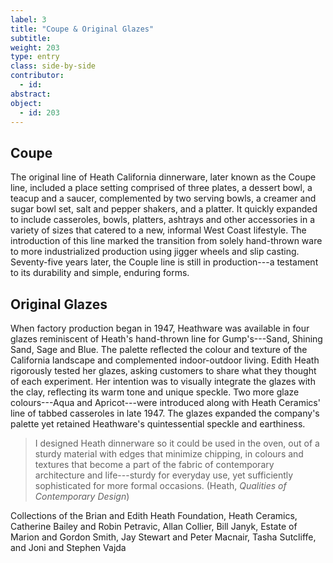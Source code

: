 ```yaml
---
label: 3
title: "Coupe & Original Glazes"
subtitle:
weight: 203
type: entry
class: side-by-side
contributor:
  - id:
abstract:
object:
  - id: 203
---
```

## Coupe

The original line of Heath California dinnerware, later known as the Coupe line, included a place setting comprised of three plates, a dessert bowl, a teacup and a saucer, complemented by two serving bowls, a creamer and sugar bowl set, salt and pepper shakers, and a platter. It quickly expanded to include casseroles, bowls, platters, ashtrays and other accessories in a variety of sizes that catered to a new, informal West Coast lifestyle. The introduction of this line marked the transition from solely hand-thrown ware to more industrialized production using jigger wheels and slip casting. Seventy-five years later, the Couple line is still in production---a testament to its durability and simple, enduring forms.

## Original Glazes

When factory production began in 1947, Heathware was available in four glazes reminiscent of Heath's hand-thrown line for Gump's---Sand, Shining Sand, Sage and Blue. The palette reflected the colour and texture of the California landscape and complemented indoor-outdoor living. Edith Heath rigorously tested her glazes, asking customers to share what they thought of each experiment. Her intention was to visually integrate the glazes with the clay, reflecting its warm tone and unique speckle. Two more glaze colours---Aqua and Apricot---were introduced along with Heath Ceramics' line of tabbed casseroles in late 1947. The glazes expanded the company's palette yet retained Heathware's quintessential speckle and earthiness.

> I designed Heath dinnerware so it could be used in the oven, out of a sturdy material with edges that minimize chipping, in colours and textures that become a part of the fabric of contemporary architecture and life---sturdy for everyday use, yet sufficiently sophisticated for more formal occasions. (Heath, *Qualities of Contemporary Design*) 

Collections of the Brian and Edith Heath Foundation, Heath Ceramics, Catherine Bailey and Robin Petravic, Allan Collier, Bill Janyk, Estate of Marion and Gordon Smith, Jay Stewart and Peter Macnair, Tasha Sutcliffe, and Joni and Stephen Vajda